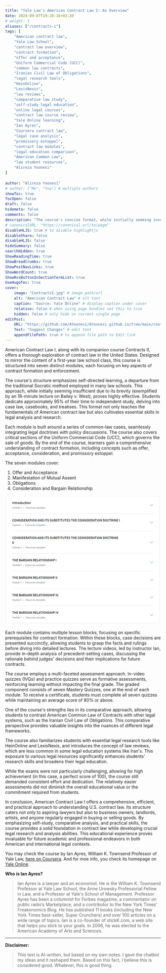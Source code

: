 ```yaml
---
title: "Yale Law's American Contract Law I: An Overview"
date: 2024-09-07T19:20:16+03:30
# weight: 1
aliases: ["/contracts-i"]
tags: [
    "American contract law",
    "Yale Law School",
    "contract law overview",
    "contract formation",
    "offer and acceptance",
    "Uniform Commercial Code (UCC)",
    "common law contracts",
    "Iranian Civil Law of Obligations",
    "legal research tools",
    "HeinOnline",
    "LexisNexis",
    "law reviews",
    "comparative law study",
    "self-study legal education",
    "online legal courses",
    "contract law course review",
    "Yale Online learning",
    "Ian Ayres",
    "Coursera contract law",
    "legal case analysis",
    "promissory estoppel",
    "contract law modules",
    "legal education comparison",
    "American Common Law",
    "law student resources",
    "Alireza Yoonesi"
]

author: "Alireza Yoonesi"
# author: ["Me", "You"] # multiple authors
showToc: true
TocOpen: false
draft: false
hidemeta: false
comments: false
description: "The course's concise format, while initially seeming insufficient, proved effective by emphasizing self-study. This approach taught me how to read and analyze American case law, a valuable skill for my future. It provided excellent comparative insights, allowing me to contrast Iranian Civil Law of Obligations with American Common Law of Contracts. The course familiarized me with essential resources like HeinOnline and LexisNexis, and introduced me to law reviews, which are less common in Iran. While the exams weren't overly challenging, allowing me to achieve a perfect score, I consistently put forth my best effort. This experience has greatly enhanced my legal education and research skills."
# canonicalURL: "https://canonical.url/to/page"
disableHLJS: true # to disable highlightjs
disableShare: false
disableHLJS: false
hideSummary: false
searchHidden: true
ShowReadingTime: true
ShowBreadCrumbs: true
ShowPostNavLinks: true
ShowWordCount: true
ShowRssButtonInSectionTermList: true
UseHugoToc: true
cover:
    image: "ContractsI.jpg" # image path/url
    alt: "American Contract Law" # alt text
    caption: "Source: Yale Online" # display caption under cover
    relative: false # when using page bundles set this to true
    hidden: false # only hide on current single page
editPost:
    URL: "https://github.com/AYoonesi/AYoonesi.github.io/tree/main/content"
    Text: "Suggest Changes" # edit text
    appendFilePath: true # to append file path to Edit link
---
```


American Contract Law I, along with its companion course Contracts II, offers a thorough exploration of contract law in the United States. Designed to mirror the content of a first-year law school class, this course is structured into seven distinct modules, each focusing on key aspects of contract formation and enforcement.

The course's structure emphasizes self-directed learning, a departure from the traditional Socratic method employed in many law schools. This approach, while initially seeming insufficient due to its brevity (exemplified by an 18-minute lecture on Bailey v. West), proves highly effective. Students dedicate approximately 95% of their time to independent study, delving into case law, casebooks, and treatises. This format not only teaches the fundamentals of American contract law but also cultivates essential skills in legal analysis and research.

Each module is built around a series of common-law cases, seamlessly integrating legal doctrines with policy discussions. The course also covers critical sections of the Uniform Commercial Code (UCC), which governs the sale of goods. By the end of the course, learners gain a comprehensive understanding of contract formation, including concepts such as offer, acceptance, consideration, and promissory estoppel.

The seven modules cover:
1.	Offer and Acceptance
2.	Manifestation of Mutual Assent
3.	Obligations
4.	Consideration and Bargain Relationship

![CourseModules.jpg](CourseModules.jpg)

Each module contains multiple lesson blocks, focusing on specific prerequisites for contract formation. Within these blocks, case decisions are presented succinctly, allowing students to grasp the facts and rulings before diving into detailed lectures. The lecture videos, led by instructor Ian, provide in-depth analysis of precedent-setting cases, discussing the rationale behind judges' decisions and their implications for future contracts.

The course employs a multi-faceted assessment approach. In-video quizzes (IVQs) and practice quizzes serve as formative assessments, reinforcing learning without impacting the final grade. The graded component consists of seven Mastery Quizzes, one at the end of each module. To receive a certificate, students must complete all seven quizzes while maintaining an average score of 80% or above.

One of the course's strengths lies in its comparative approach, allowing students to contrast American Common Law of Contracts with other legal systems, such as the Iranian Civil Law of Obligations. This comparative perspective provides valuable insights into the nuances of different legal frameworks.

The course also familiarizes students with essential legal research tools like HeinOnline and LexisNexis, and introduces the concept of law reviews, which are less common in some legal education systems like Iran's. This exposure to various legal resources significantly enhances students' research skills and broadens their legal education.

While the exams were not particularly challenging, allowing for high achievement (in this case, a perfect score of 100), the course still demanded consistent effort and dedication. The relatively easier assessments did not diminish the overall educational value or the commitment required from students.

In conclusion, American Contract Law I offers a comprehensive, efficient, and practical approach to understanding U.S. contract law. Its structure caters not only to aspiring lawyers but also to business owners, landlords, artists, and anyone regularly engaged in buying or selling goods. By emphasizing self-study, comparative analysis, and practical skills, the course provides a solid foundation in contract law while developing crucial legal research and analysis abilities. This educational experience proves invaluable for future academic and professional endeavors in both American and international legal contexts.

You may check the course by Ian Ayres, William K. Townsend Professor of Yale Law, [here on Coursera](https://www.coursera.org/learn/contracts-1/). And for moe info, you check its homepage on [Yale Online](https://online.yale.edu/courses/american-contract-law-i).

**Who is Ian Ayres?**
> Ian Ayres is a lawyer and an economist. He is the William K. Townsend Professor at Yale Law School, the Anne Urowsky Professorial Fellow in Law, and a Professor at Yale's School of Management. Professor Ayres has been a columnist for Forbes magazine, a commentator on public radio’s Marketplace, and a contributor to the New York Times' Freakonomics Blog. He has published 11 books (including the New York Times best-seller, Super Crunchers) and over 100 articles on a wide range of topics. Ian is a co-founder of stickK.com, a web site that helps you stick to your goals. In 2006, he was elected to the American Academy of Arts and Sciences.

---

**Disclaimer:**

> This text is AI-written, but based on my own notes. I gave the chatbot my ideas and it reshaped them. Based on this fact, I believe this is considered good. Whatever, this is good thing.